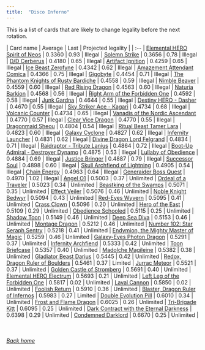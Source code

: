 ```yaml
---
title:  "Disco Inferno"
---
```


This is a list of cards that are likely to change legality before the next rotation.

| Card name | Average | Last | Projected legality |
| :-- |
[Elemental HERO Spirit of Neos](https://db.ygoprodeck.com/card/?search=Elemental%20HERO%20Spirit%20of%20Neos) | 0.3360 | 0.93 | Illegal |
[Solemn Strike](https://db.ygoprodeck.com/card/?search=Solemn%20Strike) | 0.3656 | 0.78 | Illegal |
[D/D Cerberus](https://db.ygoprodeck.com/card/?search=D/D%20Cerberus) | 0.4180 | 0.65 | Illegal |
[Artifact Ignition](https://db.ygoprodeck.com/card/?search=Artifact%20Ignition) | 0.4259 | 0.65 | Illegal |
[Ice Beast Zerofyne](https://db.ygoprodeck.com/card/?search=Ice%20Beast%20Zerofyne) | 0.4342 | 0.62 | Illegal |
[Amazement Attendant Comica](https://db.ygoprodeck.com/card/?search=Amazement%20Attendant%20Comica) | 0.4366 | 0.75 | Illegal |
[Gigobyte](https://db.ygoprodeck.com/card/?search=Gigobyte) | 0.4454 | 0.71 | Illegal |
[The Phantom Knights of Rusty Bardiche](https://db.ygoprodeck.com/card/?search=The%20Phantom%20Knights%20of%20Rusty%20Bardiche) | 0.4558 | 0.59 | Illegal |
[Nimble Beaver](https://db.ygoprodeck.com/card/?search=Nimble%20Beaver) | 0.4559 | 0.60 | Illegal |
[Red Rising Dragon](https://db.ygoprodeck.com/card/?search=Red%20Rising%20Dragon) | 0.4563 | 0.60 | Illegal |
[Naturia Barkion](https://db.ygoprodeck.com/card/?search=Naturia%20Barkion) | 0.4568 | 0.56 | Illegal |
[Right Arm of the Forbidden One](https://db.ygoprodeck.com/card/?search=Right%20Arm%20of%20the%20Forbidden%20One) | 0.4592 | 0.58 | Illegal |
[Junk Gardna](https://db.ygoprodeck.com/card/?search=Junk%20Gardna) | 0.4644 | 0.55 | Illegal |
[Destiny HERO - Dasher](https://db.ygoprodeck.com/card/?search=Destiny%20HERO%20-%20Dasher) | 0.4670 | 0.55 | Illegal |
[Sky Striker Ace - Kagari](https://db.ygoprodeck.com/card/?search=Sky%20Striker%20Ace%20-%20Kagari) | 0.4734 | 0.68 | Illegal |
[Volcanic Counter](https://db.ygoprodeck.com/card/?search=Volcanic%20Counter) | 0.4734 | 0.65 | Illegal |
[Vanadis of the Nordic Ascendant](https://db.ygoprodeck.com/card/?search=Vanadis%20of%20the%20Nordic%20Ascendant) | 0.4770 | 0.57 | Illegal |
[Clear Vice Dragon](https://db.ygoprodeck.com/card/?search=Clear%20Vice%20Dragon) | 0.4770 | 0.55 | Illegal |
[Dragonmaid Sheou](https://db.ygoprodeck.com/card/?search=Dragonmaid%20Sheou) | 0.4804 | 0.54 | Illegal |
[Ritual Beast Tamer Lara](https://db.ygoprodeck.com/card/?search=Ritual%20Beast%20Tamer%20Lara) | 0.4823 | 0.60 | Illegal |
[Galaxy Cyclone](https://db.ygoprodeck.com/card/?search=Galaxy%20Cyclone) | 0.4827 | 0.62 | Illegal |
[Infernity Launcher](https://db.ygoprodeck.com/card/?search=Infernity%20Launcher) | 0.4831 | 0.62 | Illegal |
[Divine Dragon Lord Felgrand](https://db.ygoprodeck.com/card/?search=Divine%20Dragon%20Lord%20Felgrand) | 0.4834 | 0.71 | Illegal |
[Raidraptor - Tribute Lanius](https://db.ygoprodeck.com/card/?search=Raidraptor%20-%20Tribute%20Lanius) | 0.4864 | 0.72 | Illegal |
[Boot-Up Admiral - Destroyer Dynamo](https://db.ygoprodeck.com/card/?search=Boot-Up%20Admiral%20-%20Destroyer%20Dynamo) | 0.4875 | 0.53 | Illegal |
[Lullaby of Obedience](https://db.ygoprodeck.com/card/?search=Lullaby%20of%20Obedience) | 0.4884 | 0.69 | Illegal |
[Justice Bringer](https://db.ygoprodeck.com/card/?search=Justice%20Bringer) | 0.4887 | 0.79 | Illegal |
[Successor Soul](https://db.ygoprodeck.com/card/?search=Successor%20Soul) | 0.4898 | 0.60 | Illegal |
[Skull Archfiend of Lightning](https://db.ygoprodeck.com/card/?search=Skull%20Archfiend%20of%20Lightning) | 0.4905 | 0.54 | Illegal |
[Chain Energy](https://db.ygoprodeck.com/card/?search=Chain%20Energy) | 0.4963 | 0.64 | Illegal |
[Generaider Boss Quest](https://db.ygoprodeck.com/card/?search=Generaider%20Boss%20Quest) | 0.4970 | 1.02 | Illegal |
[Angel O1](https://db.ygoprodeck.com/card/?search=Angel%20O1) | 0.5003 | 0.37 | Unlimited |
[Ordeal of a Traveler](https://db.ygoprodeck.com/card/?search=Ordeal%20of%20a%20Traveler) | 0.5023 | 0.34 | Unlimited |
[Beastking of the Swamps](https://db.ygoprodeck.com/card/?search=Beastking%20of%20the%20Swamps) | 0.5071 | 0.35 | Unlimited |
[Effect Veiler](https://db.ygoprodeck.com/card/?search=Effect%20Veiler) | 0.5076 | 0.46 | Unlimited |
[Noble Knight Bedwyr](https://db.ygoprodeck.com/card/?search=Noble%20Knight%20Bedwyr) | 0.5094 | 0.43 | Unlimited |
[Red-Eyes Wyvern](https://db.ygoprodeck.com/card/?search=Red-Eyes%20Wyvern) | 0.5095 | 0.41 | Unlimited |
[Crass Clown](https://db.ygoprodeck.com/card/?search=Crass%20Clown) | 0.5096 | 0.20 | Unlimited |
[Hero of the East](https://db.ygoprodeck.com/card/?search=Hero%20of%20the%20East) | 0.5109 | 0.29 | Unlimited |
[Obedience Schooled](https://db.ygoprodeck.com/card/?search=Obedience%20Schooled) | 0.5115 | 0.25 | Unlimited |
[Shadow Toon](https://db.ygoprodeck.com/card/?search=Shadow%20Toon) | 0.5149 | 0.46 | Unlimited |
[Deep Sea Diva](https://db.ygoprodeck.com/card/?search=Deep%20Sea%20Diva) | 0.5153 | 0.46 | Unlimited |
[Montage Dragon](https://db.ygoprodeck.com/card/?search=Montage%20Dragon) | 0.5212 | 0.46 | Unlimited |
[Number 102: Star Seraph Sentry](https://db.ygoprodeck.com/card/?search=Number%20102:%20Star%20Seraph%20Sentry) | 0.5218 | 0.41 | Unlimited |
[Endymion, the Mighty Master of Magic](https://db.ygoprodeck.com/card/?search=Endymion,%20the%20Mighty%20Master%20of%20Magic) | 0.5259 | 0.46 | Unlimited |
[Galaxy-Eyes Photon Dragon](https://db.ygoprodeck.com/card/?search=Galaxy-Eyes%20Photon%20Dragon) | 0.5291 | 0.37 | Unlimited |
[Infernity Archfiend](https://db.ygoprodeck.com/card/?search=Infernity%20Archfiend) | 0.5333 | 0.42 | Unlimited |
[Toon Briefcase](https://db.ygoprodeck.com/card/?search=Toon%20Briefcase) | 0.5357 | 0.40 | Unlimited |
[Madolche Magileine](https://db.ygoprodeck.com/card/?search=Madolche%20Magileine) | 0.5382 | 0.38 | Unlimited |
[Gladiator Beast Darius](https://db.ygoprodeck.com/card/?search=Gladiator%20Beast%20Darius) | 0.5445 | 0.42 | Unlimited |
[Redox, Dragon Ruler of Boulders](https://db.ygoprodeck.com/card/?search=Redox,%20Dragon%20Ruler%20of%20Boulders) | 0.5461 | 0.37 | Limited |
[Jurrac Meteor](https://db.ygoprodeck.com/card/?search=Jurrac%20Meteor) | 0.5521 | 0.37 | Unlimited |
[Golden Castle of Stromberg](https://db.ygoprodeck.com/card/?search=Golden%20Castle%20of%20Stromberg) | 0.5691 | 0.40 | Unlimited |
[Elemental HERO Electrum](https://db.ygoprodeck.com/card/?search=Elemental%20HERO%20Electrum) | 0.5693 | 0.21 | Unlimited |
[Left Leg of the Forbidden One](https://db.ygoprodeck.com/card/?search=Left%20Leg%20of%20the%20Forbidden%20One) | 0.5817 | 0.02 | Unlimited |
[Laval Cannon](https://db.ygoprodeck.com/card/?search=Laval%20Cannon) | 0.5850 | 0.02 | Unlimited |
[Foolish Return](https://db.ygoprodeck.com/card/?search=Foolish%20Return) | 0.5910 | 0.36 | Unlimited |
[Blaster, Dragon Ruler of Infernos](https://db.ygoprodeck.com/card/?search=Blaster,%20Dragon%20Ruler%20of%20Infernos) | 0.5983 | 0.27 | Limited |
[Double Evolution Pill](https://db.ygoprodeck.com/card/?search=Double%20Evolution%20Pill) | 0.6010 | 0.34 | Unlimited |
[Frost and Flame Dragon](https://db.ygoprodeck.com/card/?search=Frost%20and%20Flame%20Dragon) | 0.6025 | 0.26 | Unlimited |
[Tri-Brigade Kitt](https://db.ygoprodeck.com/card/?search=Tri-Brigade%20Kitt) | 0.6095 | 0.25 | Unlimited |
[Dark Contract with the Eternal Darkness](https://db.ygoprodeck.com/card/?search=Dark%20Contract%20with%20the%20Eternal%20Darkness) | 0.6398 | 0.29 | Unlimited |
[Condemned Darklord](https://db.ygoprodeck.com/card/?search=Condemned%20Darklord) | 0.6670 | 0.25 | Unlimited |

<br>

###### [Back home](index)